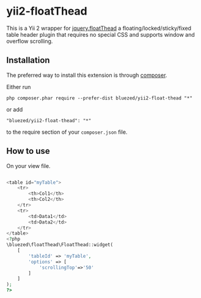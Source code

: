 yii2-floatThead
=====================
This is a Yii 2 wrapper for [jquery.floatThead](http://mkoryak.github.io/floatThead/) a floating/locked/sticky/fixed table header plugin that requires no special CSS and supports window and overflow scrolling.

Installation
------------

The preferred way to install this extension is through [composer](http://getcomposer.org/download/).

Either run

```
php composer.phar require --prefer-dist bluezed/yii2-float-thead "*"
```

or add

```
"bluezed/yii2-float-thead": "*"
```

to the require section of your `composer.json` file.


How to use
----------

On your view file.

```php

<table id="myTable">
	<tr>
		<th>Col1</th>
		<th>Col2</th>
	</tr>
	<tr>
		<td>Data1</td>
		<td>Data2</td>
	</tr>
</table>
<?php
\bluezed\floatThead\FloatThead::widget(
	[
		'tableId' => 'myTable', 
		'options' => [
			'scrollingTop'=>'50'
		]
	]
);
?>

```
